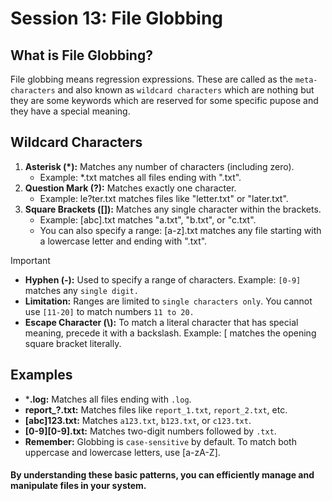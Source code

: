 # Session 13: File Globbing

## What is File Globbing?
File globbing means regression expressions. These are called as the `meta-characters` and also known as `wildcard characters` which are nothing but they are some keywords which are reserved for some specific pupose and they have a special meaning.

## Wildcard Characters

1.  **Asterisk (*):** Matches any number of characters (including zero).
    *   Example: *.txt matches all files ending with ".txt".
2.  **Question Mark (?):** Matches exactly one character.
    *   Example: le?ter.txt matches files like "letter.txt" or "later.txt".
3.  **Square Brackets ([]):** Matches any single character within the brackets.
    *   Example: [abc].txt matches "a.txt", "b.txt", or "c.txt".
    *   You can also specify a range: [a-z].txt matches any file starting with a lowercase letter and ending with ".txt".

> [!IMPORTANT] 
> * **Hyphen (-):** Used to specify a range of characters. Example: `[0-9]` matches any `single digit.`
> * **Limitation:** Ranges are limited to `single characters only`. You cannot use `[11-20]` to match numbers `11 to 20.`
> * **Escape Character (\\):** To match a literal character that has special meaning, precede it with a backslash.
Example: \[ matches the opening square bracket literally.

## Examples
*   ***.log:** Matches all files ending with `.log`.
*   **report_?.txt:** Matches files like `report_1.txt`, `report_2.txt`, etc.
*   **[abc]123.txt:** Matches `a123.txt`, `b123.txt`, or `c123.txt`.
*   **[0-9][0-9].txt:** Matches two-digit numbers followed by `.txt`.
*   **Remember:** Globbing is `case-sensitive` by default. To match both uppercase and lowercase letters, use [a-zA-Z].

#### By understanding these basic patterns, you can efficiently manage and manipulate files in your system.